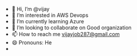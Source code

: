 - 👋 Hi, I’m @vijay
- 👀 I’m interested in AWS Devops
- 🌱 I’m currently learning Azure
- 💞️ I’m looking to collaborate on Good organization 
- 📫 How to reach me vijayjob287@gmail.com
- 😄 Pronouns: He
-
